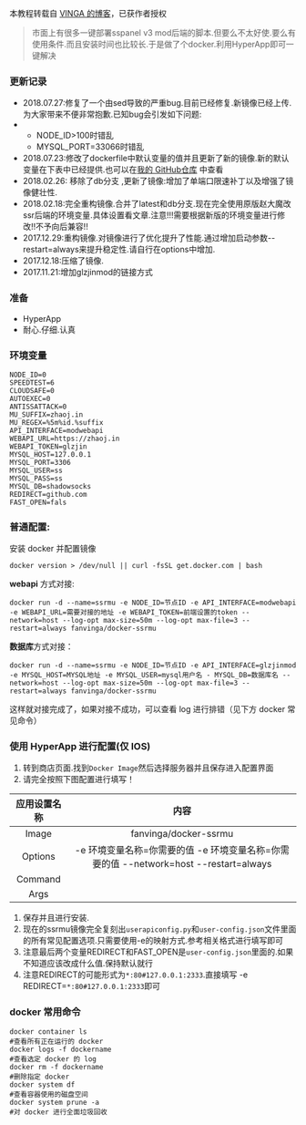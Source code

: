 本教程转载自 [VINGA 的博客](https://vinga.tech/ssrmu/)，已获作者授权
 > 市面上有很多一键部署sspanel v3 mod后端的脚本.但要么不太好使.要么有使用条件.而且安装时间也比较长.于是做了个docker.利用HyperApp即可一键解决

### 更新记录

- 2018.07.27:修复了一个由sed导致的严重bug.目前已经修复.新镜像已经上传.为大家带来不便非常抱歉.已知bug会引发如下问题:
- - NODE_ID>100时错乱
  - MYSQL_PORT=33066时错乱
- 2018.07.23:修改了dockerfile中默认变量的值并且更新了新的镜像.新的默认变量在下表中已经提供.也可以在[我的 GitHub仓库](https://github.com/fanvinga/dockerfiles/blob/master/ssrmu/Dockerfile) 中查看
- 2018.02.26: 移除了db分支 ,更新了镜像:增加了单端口限速补丁以及增强了镜像健壮性.
- 2018.02.18:完全重构镜像.合并了latest和db分支.现在完全使用原版赵大魔改ssr后端的环境变量.具体设置看文章.注意!!!需要根据新版的环境变量进行修改!!不予向后兼容!!
- 2017.12.29:重构镜像.对镜像进行了优化提升了性能.通过增加启动参数--restart=always来提升稳定性.请自行在options中增加.
- 2017.12.18:压缩了镜像.
- 2017.11.21:增加glzjinmod的链接方式

### 准备

- HyperApp
- 耐心.仔细.认真

### 环境变量

```
NODE_ID=0                     
SPEEDTEST=6                   
CLOUDSAFE=0                   
AUTOEXEC=0                    
ANTISSATTACK=0                
MU_SUFFIX=zhaoj.in            
MU_REGEX=%5m%id.%suffix       
API_INTERFACE=modwebapi       
WEBAPI_URL=https://zhaoj.in   
WEBAPI_TOKEN=glzjin           
MYSQL_HOST=127.0.0.1          
MYSQL_PORT=3306               
MYSQL_USER=ss                 
MYSQL_PASS=ss                 
MYSQL_DB=shadowsocks          
REDIRECT=github.com           
FAST_OPEN=fals
```

### 普通配置:

安装 docker 并配置镜像

```
docker version > /dev/null || curl -fsSL get.docker.com | bash
```

**webapi** 方式对接:

```
docker run -d --name=ssrmu -e NODE_ID=节点ID -e API_INTERFACE=modwebapi -e WEBAPI_URL=需要对接的地址 -e WEBAPI_TOKEN=前端设置的token --network=host --log-opt max-size=50m --log-opt max-file=3 --restart=always fanvinga/docker-ssrmu
```

**数据库**方式对接：

```
docker run -d --name=ssrmu -e NODE_ID=节点ID -e API_INTERFACE=glzjinmod -e MYSQL_HOST=MYSQL地址 -e MYSQL_USER=mysql用户名 - MYSQL_DB=数据库名 --network=host --log-opt max-size=50m --log-opt max-file=3 --restart=always fanvinga/docker-ssrmu
```

这样就对接完成了，如果对接不成功，可以查看 log 进行排错（见下方 docker 常见命令）



### 使用 HyperApp 进行配置(仅 IOS)

1. 转到商店页面.找到`Docker Image`然后选择服务器并且保存进入配置界面
2. 请完全按照下图配置进行填写！

| 应用设置名称 |                             内容                             |
| :----------: | :----------------------------------------------------------: |
|    Image     |                    fanvinga/docker-ssrmu                     |
|   Options    | -e 环境变量名称=你需要的值 -e 环境变量名称=你需要的值 --network=host --restart=always |
|   Command    |                                                              |
|     Args     |                                                              |

1. 保存并且进行安装.
2. 现在的ssrmu镜像完全复刻出`userapiconfig.py`和`user-config.json`文件里面的所有常见配置选项.只需要使用-e的映射方式.参考相关格式进行填写即可
3. 注意最后两个变量REDIRECT和FAST_OPEN是`user-config.json`里面的.如果不知道应该改成什么值.保持默认就行
4. 注意REDIRECT的可能形式为`*:80#127.0.0.1:2333`.直接填写 -e REDIRECT=`*:80#127.0.0.1:2333`即可



### docker 常用命令

```
docker container ls
#查看所有正在运行的 docker 
docker logs -f dockername
#查看选定 docker 的 log
docker rm -f dockername
#删除指定 docker
docker system df
#查看容器使用的磁盘空间
docker system prune -a
#对 docker 进行全面垃圾回收
```

